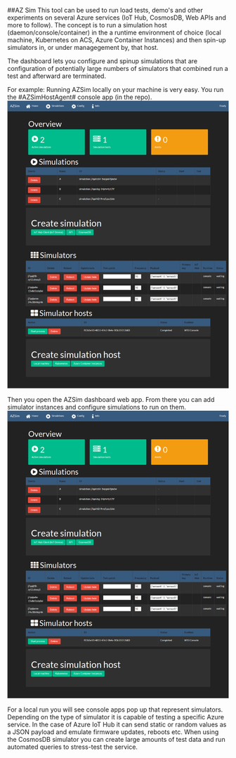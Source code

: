 
##AZ Sim
This tool can be used to run load tests, demo's and other experiments on several Azure services (IoT Hub, CosmosDB, Web APIs and more to follow). The concept is to run a simulation host (daemon/console/container) in the a runtime environment of choice (local machine, Kubernetes on ACS, Azure Container Instances) and then spin-up simulators in, or under managegement by, that host.

The dashboard lets you configure and spinup simulations that are configuration of potentially large numbers of simulators that combined run a test and afterward are terminated.

For example:
Running AZSim locally on your machine is very easy. You run the #AZSimHostAgent# console app (in the repo). 
![alt text](https://github.com/valeryjacobs/azsim/blob/master/docs/images/Dashboard.PNG "AZSim dashboard")

Then you open the AZSim dashboard web app. From there you can add simulator instances and configure simulations to run on them.
![alt text](https://github.com/valeryjacobs/azsim/blob/master/docs/images/Dashboard.PNG "AZSim dashboard")

For a local run you will see console apps pop up that represent simulators. Depending on the type of simulator it is capable of testing a specific Azure service. In the case of Azure IoT Hub it can send static or random values as a JSON payload and emulate firmware updates, reboots etc. When using the CosmosDB simulator you can create large amounts of test data and run automated queries to stress-test the service.





